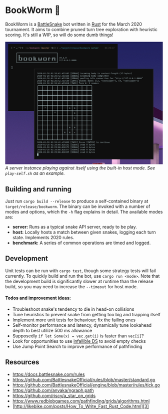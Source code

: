 # BookWorm 🐛

BookWorm is a [BattleSnake][1] bot written in [Rust][2] for the March 2020 tournament. It aims to combine pruned turn tree exploration with heuristic scoring. It's still a WIP, so will do some dumb things!

![](screenshot.png)
_A server instance playing against itself using the built-in host mode. See `play-self.sh` as an example._

## Building and running

Just run `cargo build --release` to produce a self-contained binary at `target/release/bookworm`. The binary can be invoked with a number of modes and options, which the `-h` flag explains in detail. The available modes are:

* **server:** Runs as a typical snake API server, ready to be play.
* **host:** Locally hosts a match between given snakes, logging each turn state. Implements 2020 rules.
* **benchmark:** A series of common operations are timed and logged.

## Development

Unit tests can be run with `cargo test`, though some strategy tests will fail currently. To quickly build and run the bot, use `cargo run <mode>`. Note that the development build is significantly slower at runtime than the release build, so you may need to increase the `--timeout` for host mode.

#### Todos and improvement ideas:
* Troubleshoot snake's tendency to die in head-on collisions
* Tune heuristics to prevent snake from getting too big and trapping itself
* Implement more unit tests for behaviour; fix the failing ones
* Self-monitor performance and latency, dynamically tune lookahead depth to best utilize 500 ms allowance
* Supposedly `if let Some(x) = vec.get(i)` is faster than `vec[i]`?
* Look for opportunities to use [infallible DS][3] to avoid empty checks
* Use Jump Point Search to improve performance of pathfinding

## Resources

* https://docs.battlesnake.com/rules
* https://github.com/BattlesnakeOfficial/rules/blob/master/standard.go
* https://github.com/BattlesnakeOfficial/engine/blob/master/rules/tick.go
* https://github.com/anvaka/ngraph.path
* https://github.com/riscy/a_star_on_grids
* https://www.redblobgames.com/pathfinding/grids/algorithms.html
* [http://likebike.com/posts/How_To_Write_Fast_Rust_Code.html][3]

[1]: https://play.battlesnake.com/
[2]: https://www.rust-lang.org/
[3]: http://likebike.com/posts/How_To_Write_Fast_Rust_Code.html
